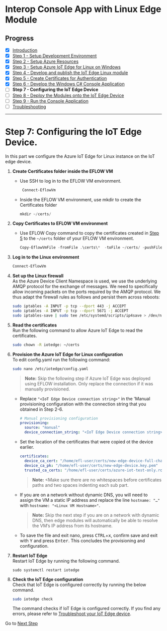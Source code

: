 # Interop Console App with Linux Edge Module
## Progress

- [x] [Introduction](../README.md)  
- [x] [Step 1 - Setup Development Environment](./Setup%20DevVM.MD)   
- [x] [Step 2 - Setup Azure Resources](./Setup%20Azure%20Resources.MD)  
- [x] [Step 3 - Setup Azure IoT Edge for Linux on Windows](./Setup%20Azure%20IoT%20Edge%20for%20Linux%20on%20Windows.MD)
- [x] [Step 4 - Develop and publish the IoT Edge Linux module](./Develop%20and%20publish%20the%20IoT%20edge%20Linux%20module.MD)  
- [x] [Step 5 - Create Certificates for Authentication](./Create%20Certificates%20for%20Authentication.MD)  
- [x] [Step 6 - Develop the Windows C# Console Application](./Develop%20the%20Windows%20C%23%20Console%20Application.MD)  
- [ ] **Step 7 - Configuring the IoT Edge Device**  
- [ ] [Step 8 - Deploy the Modules onto the IoT Edge Device](./Deploy%20the%20Modules%20onto%20the%20IoT%20Edge%20Device.MD)  
- [ ] [Step 9 - Run the Console Application](./Run%20the%20Console%20Application.MD)  
- [ ] [Troubleshooting](./Troubleshooting.MD)  
---

# Step 7: Configuring the IoT Edge Device.
In this part we configure the Azure IoT Edge for Linux instance on the IoT edge device.


1. **Create Certificates folder inside the EFLOW VM**
    * Use SSH to log in to the EFLOW VM environment.  

      ```powershell
       Connect-EflowVm
       ``` 

    * Inside the EFLOW VM environment, use mkdir to create the Certificates folder  

        ```powershell
        mkdir ~/certs/
        ``` 

2. **Copy Certificates to EFLOW VM environment**

    * Use EFLOW Copy command to copy the certificates created in [Step 5](./Create%20Certificates%20for%20Authentication.MD) to the `~/certs` folder of your EFLOW VM environment.  

        ```powershell
        Copy-EflowVmFile -fromFile .\certs\*  -toFile ~/certs/ -pushFile
        ```
    
    
3. **Log in to the Linux environment**

    ```powershell
    Connect-EflowVm
    ```

1. **Set up the Linux firewall**   
As the Azure Device Client Namespace is used, we use the underlying AMQP protocol for the exchange of messages. We need to specifically allow incoming packets on the ports required by the AMQP protocol. We thus adapt the firewall rules as follows and persist them across reboots:
    ```bash
    sudo iptables -A INPUT -p tcp --dport 443 -j ACCEPT 
    sudo iptables -A INPUT -p tcp --dport 5671 -j ACCEPT 
    sudo iptables-save | sudo tee /etc/systemd/scripts/ip4save > /dev/null
    ```
1. **Read the certificates**  
    Run the following command to allow Azure IoT Edge to read the certificates.
    ```bash
    sudo chown -R iotedge: ~/certs
    ```
1. **Provision the Azure IoT Edge for Linux configuration**  
    To edit config.yaml run the following command:
    ```bash
    sudo nano /etc/iotedge/config.yaml
    ```    
    
    > **Note:** Skip the following step if Azure IoT Edge was deployed using EFLOW installation. Only replace the connection if it was manually provisioned.
    
    
    * Replace `"<IoT Edge Device connection string>"` in the 'Manual provisioning configuration with the connection string that you obtained in Step 2-6.
    
        ```yaml
        # Manual provisioning configuration
        provisioning:
          source: "manual"
          device_connection_string: "<IoT Edge Device connection string>"
        ```
   * Set the location of the certificates that were copied ot the device earlier.
        ```yaml
        certificates:
          device_ca_cert: "/home/efl-user/certs/new-edge-device-full-chain.cert.pem"
          device_ca_pk: "/home/efl-user/certs/new-edge-device.key.pem"
          trusted_ca_certs: "/home/efl-user/certs/azure-iot-test-only.root.ca.cert.pem"
        ```
        > **Note:** <Make sure there are no whitespaces before certificates paths and two spaces indenting each sub part. 

    * If you are on a network without dynamic DNS, you will need to assign the VM a static IP address and replace the line
    `hostname: "…"` with `hostname: "<Linux VM Hostname>"`.
    
      > **Note:** Skip the next step if you are on a network with dynamic DNS, then edge modules will automatically be able to resolve the VM’s IP address from its hostname. 


 
    * To save the file and exit nano, press <kbd>CTRL</kbd>+<kbd>x</kbd>, confirm save and exit with <kbd>Y</kbd> and press <kbd>Enter</kbd>. This concludes the provisioning and configuration.
1. **Restart IoT Edge**    
    Restart IoT Edge by running the following command.
    ```base
    sudo systemctl restart iotedge
    ```
1. **Check the IoT Edge configuration**  
    Check that IoT Edge is configured correctly by running the below command.
    ```bash
    sudo iotedge check
    ```
    The command checks if IoT Edge is configured correctly.  If you find any errors, please refer to [Troubleshoot your IoT Edge device](https://docs.microsoft.com/azure/iot-edge/troubleshoot).

Go to [Next Step](./Deploy%20the%20Modules%20onto%20the%20IoT%20Edge%20Device.MD)  
